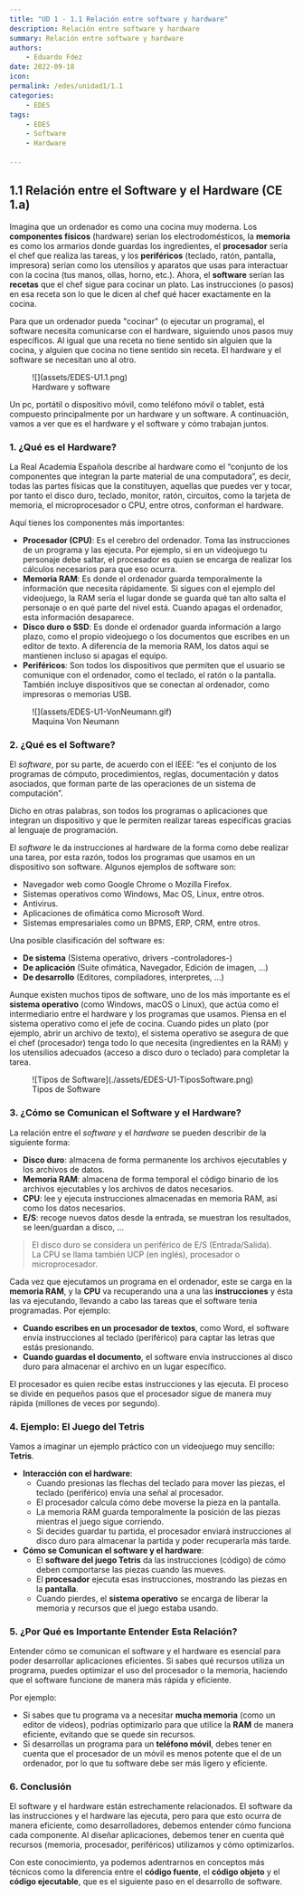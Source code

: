 ```yaml
---
title: "UD 1 - 1.1 Relación entre software y hardware"
description: Relación entre software y hardware
summary: Relación entre software y hardware
authors:
    - Eduardo Fdez
date: 2022-09-18
icon:   
permalink: /edes/unidad1/1.1
categories:
    - EDES
tags:
    - EDES
    - Software
    - Hardware
    
---
```


## 1.1 Relación entre el Software y el Hardware (CE 1.a)

Imagina que un ordenador es como una cocina muy moderna. Los **componentes físicos** (hardware) serían los electrodomésticos, la **memoria** es como los armarios donde guardas los ingredientes, el **procesador** sería el chef que realiza las tareas, y los **periféricos** (teclado, ratón, pantalla, impresora) serían como los utensilios y aparatos que usas para interactuar con la cocina (tus manos, ollas, horno, etc.). Ahora, el **software** serían las **recetas** que el chef sigue para cocinar un plato. Las instrucciones (o pasos) en esa receta son lo que le dicen al chef qué hacer exactamente en la cocina.

Para que un ordenador pueda "cocinar" (o ejecutar un programa), el software necesita comunicarse con el hardware, siguiendo unos pasos muy específicos.  Al igual que una receta no tiene sentido sin alguien que la cocina, y alguien que cocina no tiene sentido sin receta. El hardware y el software se necesitan uno al otro.

<figure markdown>
  ![](assets/EDES-U1.1.png)
  <figcaption>Hardware y software</figcaption>
</figure>


Un pc, portátil o dispositivo móvil, como teléfono móvil o tablet, está compuesto principalmente por un hardware y un software. A continuación, vamos a ver que es el hardware y el software y cómo trabajan juntos.


### 1. ¿Qué es el Hardware?

La Real Academia Española describe al hardware como el “conjunto de los componentes que integran la parte material de una computadora”, es decir, todas las partes físicas que la constituyen, aquellas que puedes ver y tocar, por tanto el disco duro, teclado, monitor, ratón, circuitos, como la tarjeta de memoria, el microprocesador o CPU, entre otros, conforman el hardware.

Aquí tienes los componentes más importantes:

- **Procesador (CPU)**: Es el cerebro del ordenador. Toma las instrucciones de un programa y las ejecuta. Por ejemplo, si en un videojuego tu personaje debe saltar, el procesador es quien se encarga de realizar los cálculos necesarios para que eso ocurra.
- **Memoria RAM**: Es donde el ordenador guarda temporalmente la información que necesita rápidamente. Si sigues con el ejemplo del videojuego, la RAM sería el lugar donde se guarda qué tan alto salta el personaje o en qué parte del nivel está. Cuando apagas el ordenador, esta información desaparece.
- **Disco duro o SSD**: Es donde el ordenador guarda información a largo plazo, como el propio videojuego o los documentos que escribes en un editor de texto. A diferencia de la memoria RAM, los datos aquí se mantienen incluso si apagas el equipo.
- **Periféricos**: Son todos los dispositivos que permiten que el usuario se comunique con el ordenador, como el teclado, el ratón o la pantalla. También incluye dispositivos que se conectan al ordenador, como impresoras o memorias USB.

<figure markdown>
  ![](assets/EDES-U1-VonNeumann.gif) 
  <figcaption>Maquina Von Neumann</figcaption>
</figure>


### 2. ¿Qué es el Software?
El *software*, por su parte, de acuerdo con el IEEE: “es el conjunto de los programas de cómputo, procedimientos, reglas, documentación y datos asociados, que forman parte de las operaciones de un sistema de computación”.

Dicho en otras palabras, son todos los programas o aplicaciones que integran un dispositivo y que le permiten realizar tareas específicas gracias al lenguaje de programación.

El *software* le da instrucciones al hardware de la forma como debe realizar una tarea, por esta razón, todos los programas que usamos en un dispositivo son software. Algunos ejemplos de software son:

* Navegador web como Google Chrome o Mozilla Firefox.
* Sistemas operativos como Windows, Mac OS, Linux, entre otros.
* Antivirus.
* Aplicaciones de ofimática como Microsoft Word.
* Sistemas empresariales como un BPMS, ERP, CRM, entre otros.

Una posible clasificación del software es:

* **De sistema** (Sistema operativo, drivers -controladores-)
* **De aplicación** (Suite ofimática, Navegador, Edición de imagen, ...)
* **De desarrollo** (Editores, compiladores, interpretes, ...)

Aunque existen muchos tipos de software, uno de los más importante es el **sistema operativo** (como Windows, macOS o Linux), que actúa como el intermediario entre el hardware y los programas que usamos.  Piensa en el sistema operativo como el jefe de cocina. Cuando pides un plato (por ejemplo, abrir un archivo de texto), el sistema operativo se asegura de que el chef (procesador) tenga todo lo que necesita (ingredientes en la RAM) y los utensilios adecuados (acceso a disco duro o teclado) para completar la tarea.

<figure markdown>
  ![Tipos de Software](./assets/EDES-U1-TiposSoftware.png)
  <figcaption>Tipos de Software</figcaption>
</figure>



### 3. ¿Cómo se Comunican el Software y el Hardware?

La relación entre el *software* y el *hardware* se pueden describir de la siguiente forma:

- **Disco duro**: almacena de forma permanente los archivos ejecutables y los archivos de datos.
- **Memoria RAM**: almacena de forma temporal el código binario de los archivos ejecutables y los archivos de datos necesarios.
- **CPU**: lee y ejecuta instrucciones almacenadas en memoria RAM, así como los datos necesarios.
- **E/S**: recoge nuevos datos desde la entrada, se muestran los resultados, se leen/guardan a disco, ...

> El disco duro se considera un periférico de E/S (Entrada/Salida).  
> La CPU se llama también UCP (en inglés), procesador o microprocesador.


Cada vez que ejecutamos un programa en el ordenador, este se carga en la **memoria RAM**, y la **CPU** va recuperando una a una las **instrucciones** y ésta las va ejecutando, llevando a cabo las tareas que el software tenia programadas. Por ejemplo:

* **Cuando escribes en un procesador de textos**, como Word, el software envía instrucciones al teclado (periférico) para captar las letras que estás presionando.
* **Cuando guardas el documento**, el software envía instrucciones al disco duro para almacenar el archivo en un lugar específico.

El procesador es quien recibe estas instrucciones y las ejecuta. El proceso se divide en pequeños pasos que el procesador sigue de manera muy rápida (millones de veces por segundo).


### 4. Ejemplo: El Juego del Tetris

Vamos a imaginar un ejemplo práctico con un videojuego muy sencillo: **Tetris**.

- **Interacción con el hardware**:
    - Cuando presionas las flechas del teclado para mover las piezas, el teclado (periférico) envía una señal al procesador.
    - El procesador calcula cómo debe moverse la pieza en la pantalla.
    - La memoria RAM guarda temporalmente la posición de las piezas mientras el juego sigue corriendo.
    - Si decides guardar tu partida, el procesador enviará instrucciones al disco duro para almacenar la partida y poder recuperarla más tarde.
- **Cómo se Comunican el software y el hardware**:
    - El **software del juego Tetris** da las instrucciones (código) de cómo deben comportarse las piezas cuando las mueves.
    - El **procesador** ejecuta esas instrucciones, mostrando las piezas en la **pantalla**.
    - Cuando pierdes, el **sistema operativo** se encarga de liberar la memoria y recursos que el juego estaba usando.


### 5. ¿Por Qué es Importante Entender Esta Relación?

Entender cómo se comunican el software y el hardware es esencial para poder desarrollar aplicaciones eficientes. Si sabes qué recursos utiliza un programa, puedes optimizar el uso del procesador o la memoria, haciendo que el software funcione de manera más rápida y eficiente.

Por ejemplo:

- Si sabes que tu programa va a necesitar **mucha memoria** (como un editor de videos), podrías optimizarlo para que utilice la **RAM** de manera eficiente, evitando que se quede sin recursos.
- Si desarrollas un programa para un **teléfono móvil**, debes tener en cuenta que el procesador de un móvil es menos potente que el de un ordenador, por lo que tu software debe ser más ligero y eficiente.


### 6. Conclusión

El software y el hardware están estrechamente relacionados. El software da las instrucciones y el hardware las ejecuta, pero para que esto ocurra de manera eficiente, como desarrolladores, debemos entender cómo funciona cada componente. Al diseñar aplicaciones, debemos tener en cuenta qué recursos (memoria, procesador, periféricos) utilizamos y cómo optimizarlos.

Con este conocimiento, ya podemos adentrarnos en conceptos más técnicos como la diferencia entre el **código fuente**, el **código objeto** y el **código ejecutable**, que es el siguiente paso en el desarrollo de software.

